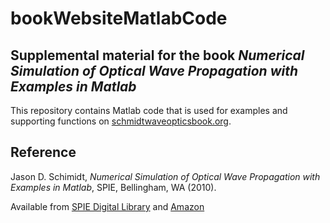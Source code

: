 # bookWebsiteMatlabCode

## Supplemental material for the book *Numerical Simulation of Optical Wave Propagation with Examples in Matlab*

This repository contains Matlab code that is used for examples and supporting functions on [schmidtwaveopticsbook.org](https://schmidtwaveopticsbook.org).

    
## Reference

Jason D. Schimidt, *Numerical Simulation of Optical Wave Propagation with Examples in Matlab*, SPIE, Bellingham, WA (2010).

Available from [SPIE Digital Library](https://www.spiedigitallibrary.org/ebooks/PM/Numerical-Simulation-of-Optical-Wave-Propagation-with-Examples-in-MATLAB/eISBN-9780819483270/10.1117/3.866274) and [Amazon](https://www.amazon.com/Numerical-Simulation-Propagation-Examples-Monograph/dp/0819483265/)
